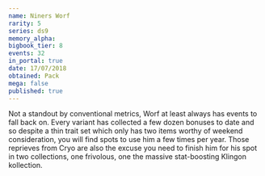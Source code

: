 ```yaml
---
name: Niners Worf
rarity: 5
series: ds9
memory_alpha:
bigbook_tier: 8
events: 32
in_portal: true
date: 17/07/2018
obtained: Pack
mega: false
published: true
---
```


Not a standout by conventional metrics, Worf at least always has events to fall back on. Every variant has collected a few dozen bonuses to date and so despite a thin trait set which only has two items worthy of weekend consideration, you will find spots to use him a few times per year. Those reprieves from Cryo are also the excuse you need to finish him for his spot in two collections, one frivolous, one the massive stat-boosting Klingon kollection.
